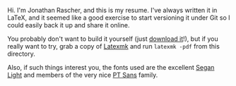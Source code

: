 Hi. I'm Jonathan Rascher, and this is my resume. I've always written it in
LaTeX, and it seemed like a good exercise to start versioning it under Git so
I could easily back it up and share it online.

You probably don't want to build it yourself (just [download it][1]!), but if
you really want to try, grab a copy of [Latexmk][2] and run `latexmk -pdf` from
this directory.

Also, if such things interest you, the fonts used are the excellent
[Segan Light][3] and members of the very nice [PT Sans][4] family.

[1]: http://bcat.name/jonathan-rascher-resume.pdf
[2]: http://www.phys.psu.edu/~collins/software/latexmk-jcc/versions.html
[3]: http://www.dafont.com/segan.font
[4]: http://www.fontsquirrel.com/fonts/PT-Sans
